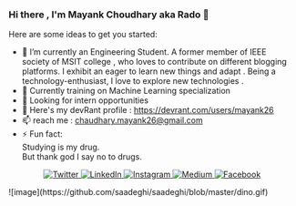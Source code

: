 ### Hi there , I'm Mayank Choudhary aka Rado 👋

Here are some ideas to get you started:

- 🔭 I’m currently an Engineering Student. A former member of IEEE society of MSIT college , who loves to contribute on different blogging platforms. I exhibit an eager to learn new things and adapt . Being a technology-enthusiast, I love to explore new technologies .
- 🌱 Currently training on Machine Learning specialization
- 👯 Looking for intern opportunities
- 💬 Here's my devRant profile : https://devrant.com/users/mayank26
- 📫 reach me : chaudhary.mayank26@gmail.com
- ⚡ Fun fact: 
        <br>    Studying is my drug.
     <br>  But thank god I say no to drugs.

<p align="center">
  <a href="https://twitter.com/rado_mayank" target="_blank">
    <img src="https://img.shields.io/badge/twitter-%231DA1F2.svg?&style=for-the-badge&logo=twitter&logoColor=white&color=071A2C" alt="Twitter"/>
  </a>
  <a href="https://www.linkedin.com/in/mayank-choudhary-0209a3175/" target="_blank">
    <img src="https://img.shields.io/badge/linkedin-%230077B5.svg?&style=for-the-badge&logo=linkedin&logoColor=white&color=071A2C" alt="LinkedIn"/>
  </a>
  <a href="https://instagram.com/rado_mayank" target="_blank">
    <img src="https://img.shields.io/badge/instagram-%23E4405F.svg?&style=for-the-badge&logo=instagram&logoColor=white&color=071A2C" alt="Instagram"/>
  </a>
  <a href="https://medium.com/@chaudhary.mayank26" target="_blank">
    <img src="https://img.shields.io/badge/medium-%2312100E.svg?&style=for-the-badge&logo=medium&logoColor=white&color=071A2C" alt="Medium"/>
  </a>
  <a href="https://www.facebook.com/rado.mayank/" target="_blank">
    <img src="https://img.shields.io/badge/facebook-%231877F2.svg?&style=for-the-badge&logo=facebook&logoColor=white&color=071A2C" alt="Facebook"/>
  </a>
</p>
![image](https://github.com/saadeghi/saadeghi/blob/master/dino.gif)

<!--
**mayankchaudhary26/mayankchaudhary26** is a ✨ _special_ ✨ repository because its `README.md` (this file) appears on your GitHub profile.

